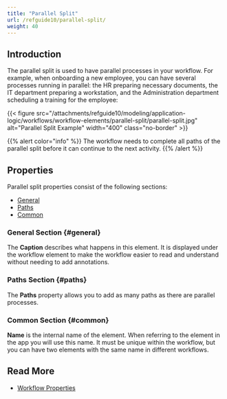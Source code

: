 ```yaml
---
title: "Parallel Split"
url: /refguide10/parallel-split/
weight: 40
---
```


## Introduction

The parallel split is used to have parallel processes in your workflow. For example, when onboarding a new employee, you can have several processes running in parallel: the HR preparing necessary documents, the IT department preparing a workstation, and the Administration department scheduling a training for the employee:

{{< figure src="/attachments/refguide10/modeling/application-logic/workflows/workflow-elements/parallel-split/parallel-split.jpg" alt="Parallel Split Example" width="400" class="no-border" >}}

{{% alert color="info" %}}
The workflow needs to complete all paths of the parallel split before it can continue to the next activity.
{{% /alert %}}

## Properties

Parallel split properties consist of the following sections:

* [General](#general)
* [Paths](#paths)
* [Common](#common)

### General Section {#general}

The **Caption** describes what happens in this element. It is displayed under the workflow element to make the workflow easier to read and understand without needing to add annotations.

### Paths Section {#paths}

The **Paths** property allows you to add as many paths as there are parallel processes. 

### Common Section {#common}

**Name** is the internal name of the element. When referring to the element in the app you will use this name. It must be unique within the workflow, but you can have two elements with the same name in different workflows. 

## Read More

* [Workflow Properties](/refguide10/workflow-properties/)
